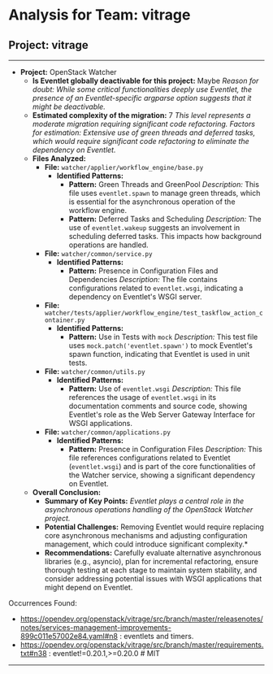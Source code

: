 # Analysis for Team: vitrage

## Project: vitrage
---

- **Project:** OpenStack Watcher
  - **Is Eventlet globally deactivable for this project:** Maybe
    *Reason for doubt: While some critical functionalities deeply use Eventlet, the presence of an Eventlet-specific argparse option suggests that it might be deactivable.*
  - **Estimated complexity of the migration:** 7
    *This level represents a moderate migration requiring significant code refactoring.*
    *Factors for estimation: Extensive use of green threads and deferred tasks, which would require significant code refactoring to eliminate the dependency on Eventlet.*
  - **Files Analyzed:**
    - **File:** `watcher/applier/workflow_engine/base.py`
      - **Identified Patterns:**
        - **Pattern:** Green Threads and GreenPool
          *Description:* This file uses `eventlet.spawn` to manage green threads, which is essential for the asynchronous operation of the workflow engine.
        - **Pattern:** Deferred Tasks and Scheduling
          *Description:* The use of `eventlet.wakeup` suggests an involvement in scheduling deferred tasks. This impacts how background operations are handled.
    - **File:** `watcher/common/service.py`
      - **Identified Patterns:**
        - **Pattern:** Presence in Configuration Files and Dependencies
          *Description:* The file contains configurations related to `eventlet.wsgi`, indicating a dependency on Eventlet's WSGI server.
    - **File:** `watcher/tests/applier/workflow_engine/test_taskflow_action_container.py`
      - **Identified Patterns:**
        - **Pattern:** Use in Tests with `mock`
          *Description:* This test file uses `mock.patch('eventlet.spawn')` to mock Eventlet's spawn function, indicating that Eventlet is used in unit tests.
    - **File:** `watcher/common/utils.py`
      - **Identified Patterns:**
        - **Pattern:** Use of `eventlet.wsgi`
          *Description:* This file references the usage of `eventlet.wsgi` in its documentation comments and source code, showing Eventlet's role as the Web Server Gateway Interface for WSGI applications.
    - **File:** `watcher/common/applications.py`
      - **Identified Patterns:**
        - **Pattern:** Presence in Configuration Files
          *Description:* This file references configurations related to Eventlet (`eventlet.wsgi`) and is part of the core functionalities of the Watcher service, showing a significant dependency on Eventlet.
  - **Overall Conclusion:**
    - **Summary of Key Points:** 
      *Eventlet plays a central role in the asynchronous operations handling of the OpenStack Watcher project.*
    - **Potential Challenges:** Removing Eventlet would require replacing core asynchronous mechanisms and adjusting configuration management, which could introduce significant complexity.*
    - **Recommendations:** Carefully evaluate alternative asynchronous libraries (e.g., asyncio), plan for incremental refactoring, ensure thorough testing at each stage to maintain system stability, and consider addressing potential issues with WSGI applications that might depend on Eventlet.

Occurrences Found:
- https://opendev.org/openstack/vitrage/src/branch/master/releasenotes/notes/services-management-improvements-899c011e57002e84.yaml#n8 : eventlets and timers.
- https://opendev.org/openstack/vitrage/src/branch/master/requirements.txt#n38 : eventlet!=0.20.1,>=0.20.0 # MIT

***
